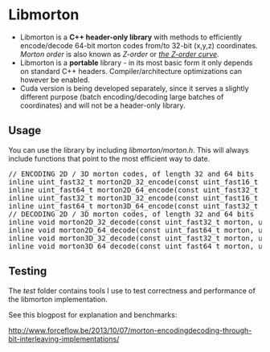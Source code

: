 # Libmorton

 * Libmorton is a **C++ header-only library** with methods to efficiently encode/decode 64-bit morton codes from/to 32-bit (x,y,z) coordinates. *Morton order* is also known as *Z-order* or *[the Z-order curve](https://en.wikipedia.org/wiki/Z-order_curve)*.
 * Libmorton is a **portable** library - in its most basic form it only depends on standard C++ headers. Compiler/architecture optimizations can however be enabled.
 * Cuda version is being developed separately, since it serves a slightly different purpose (batch encoding/decoding large batches of coordinates) and will not be a header-only library.

## Usage
You can use the library by including *libmorton/morton.h*. This will always include functions that point to the most efficient way to date.

<pre>
// ENCODING 2D / 3D morton codes, of length 32 and 64 bits
inline uint_fast32_t morton2D_32_encode(const uint_fast16_t x, const uint_fast16_t y);
inline uint_fast64_t morton2D_64_encode(const uint_fast32_t x, const uint_fast32_t y);
inline uint_fast32_t morton3D_32_encode(const uint_fast16_t x, const uint_fast16_t y, const uint_fast16_t z);
inline uint_fast64_t morton3D_64_encode(const uint_fast32_t x, const uint_fast32_t y, const uint_fast32_t z);
// DECODING 2D / 3D morton codes, of length 32 and 64 bits
inline void morton2D_32_decode(const uint_fast32_t morton, uint_fast16_t& x, uint_fast16_t& y);
inline void morton2D_64_decode(const uint_fast64_t morton, uint_fast32_t& x, uint_fast32_t& y);
inline void morton3D_32_decode(const uint_fast32_t morton, uint_fast16_t& x, uint_fast16_t& y, uint_fast16_t& z);
inline void morton3D_64_decode(const uint_fast64_t morton, uint_fast32_t& x, uint_fast32_t& y, uint_fast32_t& z);
</pre>

## Testing
The *test* folder contains tools I use to test correctness and performance of the libmorton implementation.

See this blogpost for explanation and benchmarks:

http://www.forceflow.be/2013/10/07/morton-encodingdecoding-through-bit-interleaving-implementations/
